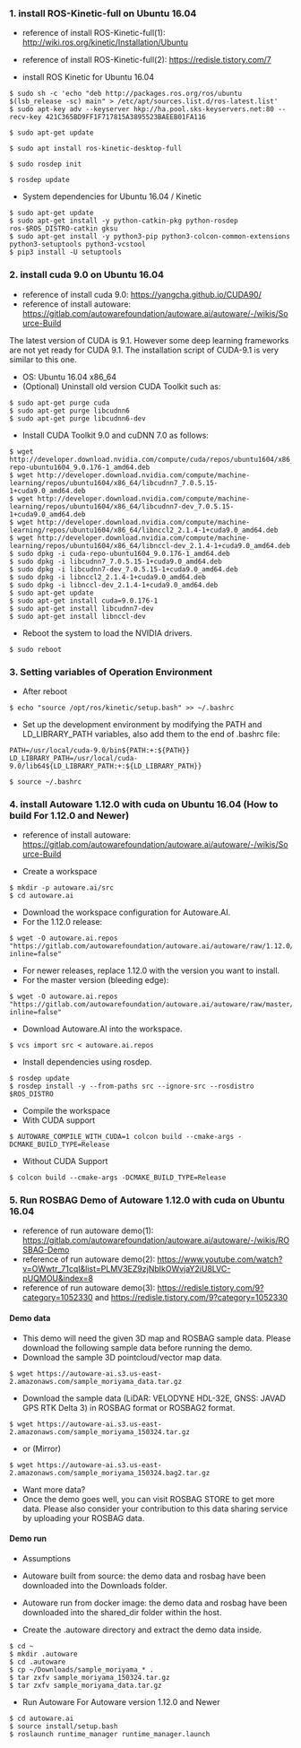 ### 1. install ROS-Kinetic-full on Ubuntu 16.04

* reference of install ROS-Kinetic-full(1): http://wiki.ros.org/kinetic/Installation/Ubuntu
* reference of install ROS-Kinetic-full(2): https://redisle.tistory.com/7

* install ROS Kinetic for Ubuntu 16.04
```
$ sudo sh -c 'echo "deb http://packages.ros.org/ros/ubuntu $(lsb_release -sc) main" > /etc/apt/sources.list.d/ros-latest.list'
$ sudo apt-key adv --keyserver hkp://ha.pool.sks-keyservers.net:80 --recv-key 421C365BD9FF1F717815A3895523BAEEB01FA116
```
```
$ sudo apt-get update
```
```
$ sudo apt install ros-kinetic-desktop-full
```
```
$ sudo rosdep init
```
```
$ rosdep update
```

* System dependencies for Ubuntu 16.04 / Kinetic
```
$ sudo apt-get update
$ sudo apt-get install -y python-catkin-pkg python-rosdep ros-$ROS_DISTRO-catkin gksu
$ sudo apt-get install -y python3-pip python3-colcon-common-extensions python3-setuptools python3-vcstool
$ pip3 install -U setuptools
```

### 2. install cuda 9.0 on Ubuntu 16.04

* reference of install cuda 9.0: https://yangcha.github.io/CUDA90/
* reference of install autoware: https://gitlab.com/autowarefoundation/autoware.ai/autoware/-/wikis/Source-Build

The latest version of CUDA is 9.1. However some deep learning frameworks are not yet ready for CUDA 9.1. The installation script of CUDA-9.1 is very similar to this one.

* OS: Ubuntu 16.04 x86_64
* (Optional) Uninstall old version CUDA Toolkit such as:
```
$ sudo apt-get purge cuda
$ sudo apt-get purge libcudnn6
$ sudo apt-get purge libcudnn6-dev
```
* Install CUDA Toolkit 9.0 and cuDNN 7.0 as follows:
```
$ wget http://developer.download.nvidia.com/compute/cuda/repos/ubuntu1604/x86_64/cuda-repo-ubuntu1604_9.0.176-1_amd64.deb
$ wget http://developer.download.nvidia.com/compute/machine-learning/repos/ubuntu1604/x86_64/libcudnn7_7.0.5.15-1+cuda9.0_amd64.deb
$ wget http://developer.download.nvidia.com/compute/machine-learning/repos/ubuntu1604/x86_64/libcudnn7-dev_7.0.5.15-1+cuda9.0_amd64.deb
$ wget http://developer.download.nvidia.com/compute/machine-learning/repos/ubuntu1604/x86_64/libnccl2_2.1.4-1+cuda9.0_amd64.deb
$ wget http://developer.download.nvidia.com/compute/machine-learning/repos/ubuntu1604/x86_64/libnccl-dev_2.1.4-1+cuda9.0_amd64.deb
$ sudo dpkg -i cuda-repo-ubuntu1604_9.0.176-1_amd64.deb
$ sudo dpkg -i libcudnn7_7.0.5.15-1+cuda9.0_amd64.deb
$ sudo dpkg -i libcudnn7-dev_7.0.5.15-1+cuda9.0_amd64.deb
$ sudo dpkg -i libnccl2_2.1.4-1+cuda9.0_amd64.deb
$ sudo dpkg -i libnccl-dev_2.1.4-1+cuda9.0_amd64.deb
$ sudo apt-get update
$ sudo apt-get install cuda=9.0.176-1
$ sudo apt-get install libcudnn7-dev
$ sudo apt-get install libnccl-dev
```
* Reboot the system to load the NVIDIA drivers.
```
$ sudo reboot
```

### 3. Setting variables of Operation Environment

* After reboot
```
$ echo "source /opt/ros/kinetic/setup.bash" >> ~/.bashrc
```
* Set up the development environment by modifying the PATH and LD_LIBRARY_PATH variables, also add them to the end of .bashrc file:
```
PATH=/usr/local/cuda-9.0/bin${PATH:+:${PATH}}
LD_LIBRARY_PATH=/usr/local/cuda-9.0/lib64${LD_LIBRARY_PATH:+:${LD_LIBRARY_PATH}}
```
```
$ source ~/.bashrc
```

### 4. install Autoware 1.12.0 with cuda on Ubuntu 16.04 (How to build For 1.12.0 and Newer)

* reference of install autoware: https://gitlab.com/autowarefoundation/autoware.ai/autoware/-/wikis/Source-Build

* Create a workspace
```
$ mkdir -p autoware.ai/src
$ cd autoware.ai
```
* Download the workspace configuration for Autoware.AI. 
* For the 1.12.0 release:
```
$ wget -O autoware.ai.repos "https://gitlab.com/autowarefoundation/autoware.ai/autoware/raw/1.12.0/autoware.ai.repos?inline=false"
```
* For newer releases, replace 1.12.0 with the version you want to install.
* For the master version (bleeding edge):
```
$ wget -O autoware.ai.repos "https://gitlab.com/autowarefoundation/autoware.ai/autoware/raw/master/autoware.ai.repos?inline=false"
```
* Download Autoware.AI into the workspace.
```
$ vcs import src < autoware.ai.repos
```
* Install dependencies using rosdep.
```
$ rosdep update
$ rosdep install -y --from-paths src --ignore-src --rosdistro $ROS_DISTRO
```
* Compile the workspace
* With CUDA support
```
$ AUTOWARE_COMPILE_WITH_CUDA=1 colcon build --cmake-args -DCMAKE_BUILD_TYPE=Release
```
* Without CUDA Support
```
$ colcon build --cmake-args -DCMAKE_BUILD_TYPE=Release
```

### 5. Run ROSBAG Demo of Autoware 1.12.0 with cuda on Ubuntu 16.04

* reference of run autoware demo(1): https://gitlab.com/autowarefoundation/autoware.ai/autoware/-/wikis/ROSBAG-Demo
* reference of run autoware demo(2): https://www.youtube.com/watch?v=OWwtr_71cqI&list=PLMV3EZ9zjNbIkOWvjaY2iU8LVC-pUQMOU&index=8
* reference of run autoware demo(3): https://redisle.tistory.com/9?category=1052330 and https://redisle.tistory.com/9?category=1052330

#### Demo data

* This demo will need the given 3D map and ROSBAG sample data. Please download the following sample data before running the demo.
* Download the sample 3D pointcloud/vector map data. 
```
$ wget https://autoware-ai.s3.us-east-2.amazonaws.com/sample_moriyama_data.tar.gz
```
* Download the sample data (LiDAR: VELODYNE HDL-32E, GNSS: JAVAD GPS RTK Delta 3) in ROSBAG format or ROSBAG2 format.
```
$ wget https://autoware-ai.s3.us-east-2.amazonaws.com/sample_moriyama_150324.tar.gz 
```
* or (Mirror)
```
$ wget https://autoware-ai.s3.us-east-2.amazonaws.com/sample_moriyama_150324.bag2.tar.gz
```
* Want more data?
* Once the demo goes well, you can visit ROSBAG STORE to get more data. Please also consider your contribution to this data sharing service by uploading your ROSBAG data.

#### Demo run

* Assumptions
* Autoware built from source: the demo data and rosbag have been downloaded into the Downloads folder.
* Autoware run from docker image: the demo data and rosbag have been downloaded into the shared_dir folder within the host.

* Create the .autoware directory and extract the demo data inside.
```
$ cd ~
$ mkdir .autoware
$ cd .autoware
$ cp ~/Downloads/sample_moriyama_* .
$ tar zxfv sample_moriyama_150324.tar.gz
$ tar zxfv sample_moriyama_data.tar.gz
```
* Run Autoware For Autoware version 1.12.0 and Newer
```
$ cd autoware.ai
$ source install/setup.bash
$ roslaunch runtime_manager runtime_manager.launch
```
